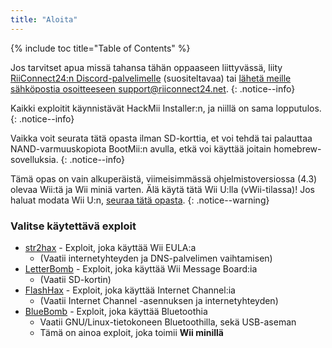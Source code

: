 ```yaml
---
title: "Aloita"
---
```


{% include toc title="Table of Contents" %}

Jos tarvitset apua missä tahansa tähän oppaaseen liittyvässä, liity [RiiConnect24:n Discord-palvelimelle](https://discord.gg/b4Y7jfD) (suositeltavaa) tai [ lähetä meille sähköpostia osoitteeseen support@riiconnect24.net](mailto:support@riiconnect24.net).
{: .notice--info}

Kaikki exploitit käynnistävät HackMii Installer:n, ja niillä on sama lopputulos.
{: .notice--info}

Vaikka voit seurata tätä opasta ilman SD-korttia, et voi tehdä tai palauttaa NAND-varmuuskopiota BootMii:n avulla, etkä voi käyttää joitain homebrew-sovelluksia.
{: .notice--info}

Tämä opas on vain alkuperäistä, viimeisimmässä ohjelmistoversiossa (4.3) olevaa Wii:tä ja Wii miniä varten. Älä käytä tätä Wii U:lla (vWii-tilassa)! Jos haluat modata Wii U:n, [seuraa tätä opasta](https://wiiu.hacks.guide).
{: .notice--warning}

### Valitse käytettävä exploit

- [str2hax](str2hax) - Exploit, joka käyttää Wii EULA:a
    * (Vaatii internetyhteyden ja DNS-palvelimen vaihtamisen)
- [LetterBomb](letterbomb) - Exploit, joka käyttää Wii Message Board:ia
    * (Vaatii SD-kortin)
- [FlashHax](flashhax) - Exploit, joka käyttää Internet Channel:ia
    * (Vaatii Internet Channel -asennuksen ja internetyhteyden)
- [BlueBomb](bluebomb) - Exploit, joka käyttää Bluetoothia
    * Vaatii GNU/Linux-tietokoneen Bluetoothilla, sekä USB-aseman
    * Tämä on ainoa exploit, joka toimii **Wii minillä**
